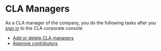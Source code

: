 # CLA Managers

As a CLA manager of the company, you do the following tasks after you [sign in](sign-in-to-the-cla-corporate-console.md) to the CLA corporate console:

* [Add or delete CLA managers](add-or-delete-cla-managers.md)
* [Approve contributors](add-and-manage-contributors.md)

